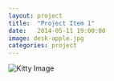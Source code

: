 ```yaml
---
layout: project
title:  "Project Item 1"
date:   2014-05-11 19:00:00
image: desk-apple.jpg
categories: project
---
```


![Kitty Image](http://placekitten.com/300/200)
